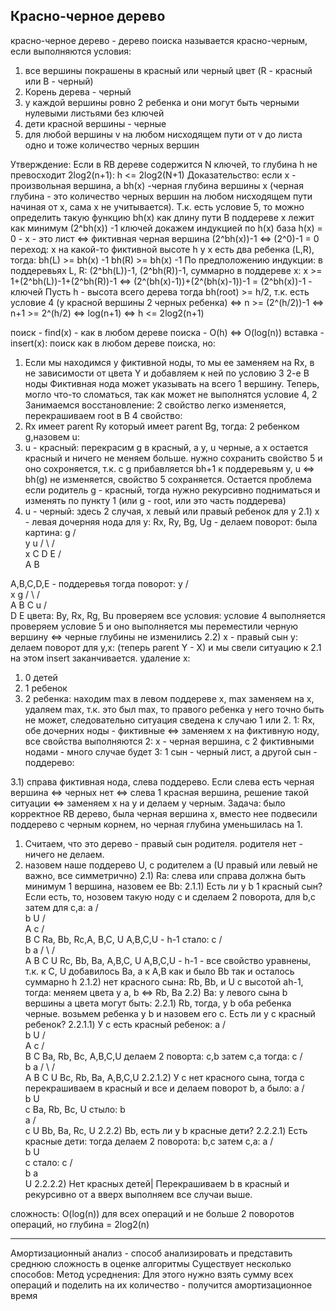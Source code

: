 
## Красно-черное дерево

красно-черное дерево - дерево поиска называется красно-черным, если выполняются условия:
1) все вершины покрашены в красный или черный цвет (R - красный или B - черный)
2) Корень дерева  - черный
3) у каждой вершины ровно 2 ребенка и они могут быть черными нулевыми листьями без ключей
4) дети красной вершины - черные
5) для любой вершины v на любом нисходящем пути от v до листа одно и тоже количество черных вершин

Утверждение:
Если в RB дереве содержится N ключей, то глубина h не превосходит 2log2(n+1): h <= 2log2(N+1)
Доказательство:
если x - произвольная вершина, а bh(x) -черная глубина вершины x (черная глубина - это количество черных вершин на любом нисходящем пути начиная от x, сама x не учитывается). Т.к. есть условие 5,  то можно определить такую функцию bh(x) как длину пути
В поддереве x лежит как минимум (2^bh(x)) -1 ключей
докажем индукцией по h(x)
база h(x) = 0 - x - это лист <=> фиктивная черная вершина
(2^bh(x))-1 <=> (2^0)-1 = 0
переход: x на какой-то фиктивной высоте h
у x есть два ребенка (L,R), тогда:
bh(L) >= bh(x) -1
bh(R) >= bh(x) -1
По предположению индукции:
в поддеревьях L, R: (2^bh(L))-1, (2^bh(R))-1, суммарно в поддереве x:
x >= 1+(2^bh(L))-1+(2^bh(R))-1 <=> (2^(bh(x)-1))+(2^(bh(x)-1))-1 = (2^bh(x))-1 - ключей
Пусть h - высота всего дерева
тогда bh(root) >= h/2, т.к. есть условие 4 (у красной вершины 2 черных ребенка) <=> n >= (2^(h/2))-1 <=> n+1 >= 2^(h/2) <=> log(n+1) <=> h <= 2log2(n+1)

поиск - find(x) - как в любом дереве поиска - O(h) <=> O(log(n))
вставка - insert(x):
поиск как в любом дереве поиска, но:
1) Если мы находимся у фиктивной ноды, то мы ее заменяем на Rx, в не зависимости от цвета Y и добавляем к ней по условию 3 2-е B ноды
Фиктивная нода может указывать на всего 1 вершину.
Теперь, могло что-то сломаться, так как может не выполнятся условие 4, 2
Занимаемся восстановление:
2 свойство легко изменяется, перекрашиваем root в B
4 свойство:
1) Rx имеет parent Ry который имеет parent Bg, тогда:
2 ребенком g,назовем u:
2) u - красный: перекрасим g в красный, а y, u черные, а x остается красный и ничего не меняем больше. нужно сохранить свойство 5 и оно сохроняется, т.к. с g прибавляется bh+1 к поддеревьям y, u <=> bh(g) не изменяется, свойство 5 сохраняется. Остается проблема если родитель g - красный, тогда нужно рекурсивно подниматься и изменять по пункту 1 (или g - root, или это часть поддерева)
3) u - черный: здесь 2 случая, x левый или правый ребенок для y
2.1) x - левая дочерняя нода для y: Rx, Ry, Bg, Ug -  делаем поворот:
была картина:
                     g
                 /       \
                y          u
              /  \        /\
            x     C    D  E
          /  \
         A   B

A,B,C,D,E - поддеревья
тогда поворот:
                     y
                /        \
             x            g
           /  \          / \
         A     B      C   u
                              / \
                            D    E
цвета:
By, Rx, Rg, Bu
проверяем все условия:
условие 4 выполняется
проверяем условие 5 и оно выполняется мы переместили черную вершину <=> черные глубины не изменились
2.2) x - правый сын y:
делаем поворот для y,x: (теперь parent Y - X) и мы свели ситуацию к 2.1
на этом insert заканчивается.
удаление x:
1) 0 детей 
2) 1 ребенок
3) 2 ребенка: находим max в левом поддереве x, max заменяем на x, удаляем max, т.к. это был max, то правого ребенка у него точно быть не может, следовательно ситуация сведена к случаю 1 или 2.
1: Rx, обе дочерних ноды - фиктивные <=> заменяем x на фиктивную ноду, все свойства выполняются
2: x - черная вершина, с 2 фиктивными нодами - много случае будет
3: 1 сын - черный лист, а другой сын - поддерево:

3.1) справа фиктивная нода, слева поддерево. Если слева есть черная вершина <=> черных нет <=> слева 1 красная вершина, решение такой ситуации <=> заменяем x на y и делаем y черным.
Задача:
было корректное RB дерево, была черная вершина x, вместо нее подвесили поддерево  с черным корнем, но черная глубина уменьшилась на 1.
1) Считаем, что это дерево - правый сын родителя.
родителя нет - ничего не делаем.
2) назовем наше поддерево U, с родителем a (U правый или левый не важно, все симметрично)
2.1) Ra: слева или справа должна быть минимум 1 вершина, назовем ее Bb:
2.1.1) Есть ли у b 1 красный сын? Если есть, то, нозовем такую ноду c и сделаем 2 поворота, для b,c затем для c,a:
          a
      /     \
   b          U
  /  \
 A    c
      /  \
    B    C
Ra, Bb, Rc,A, B,C, U
A,B,C,U - h-1
стало:
       c
    /       \
   b          a
  /  \     /     \
A    B    C     U
Rc, Bb, Ba, A,B,C, U
A,B,C,U - h-1 - все свойство уравнены, т.к. к C, U добавилось Ba, а к A,B как и было Bb так и осталось суммарно h
2.1.2) нет красного сына: Rb, Bb, и U с высотой ah-1, тогда:
меняем цвета у a, b <=> Rb, Ba
2.2) Ba: у левого сына b вершины a цвета могут быть:
2.2.1) Rb, тогда, у b оба ребенка черные. возьмем ребенка у b  и назовем его c. Есть ли у c красный ребенок?
2.2.1.1) У c есть красный ребенок:
              a
          /       \
       b             U
   /     \
A        c
         / \
       B   C
Ba, Rb, Bc, A,B,C,U
делаем 2 поворта: c,b затем c,a
тогда:
             c
         /      \
       b         a
   /    \       / \
A        B   C  U
Bc, Rb, Ba, A,B,C,U
2.2.1.2) У c нет красного сына, тогда c перекрашиваем в красный и все и делаем поворот b, a
было:
    a
  / \
b    U
  \
   c
Ba, Rb, Bc, U
стыло:
 b
    \
       a
    /   \
 c       U
Bb, Ba, Rc, U
2.2.2) Bb, есть ли у b красные дети?
2.2.2.1) Есть красные дети: тогда делаем 2 поворота: b,c затем c,a:
   a
 /  \
b    U
   \
    c
стало:
    c
  / \
b    a
        \
          U
2.2.2.2) Нет красных детей|
Перекрашиваем b в красный и рекурсивно от a вверх выполняем все случаи выше.

сложность: O(log(n)) для всех операций и не больше 2 поворотов операций, но глубина = 2log2(n)

______

Амортизационный анализ - способ анализировать и представить среднюю сложность в оценке алгоритмы
Существует несколько способов:
Метод усреднения:
Для этого нужно взять сумму всех операций и поделить на их количество - получится амортизационное время